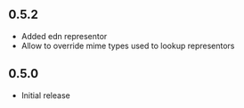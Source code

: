 ## 0.5.2

* Added edn representor
* Allow to override mime types used to lookup representors

## 0.5.0

* Initial release
